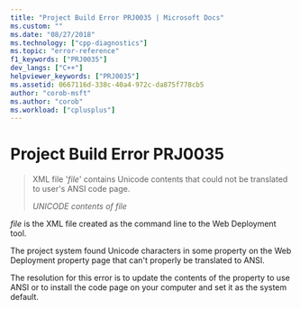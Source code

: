 ```yaml
---
title: "Project Build Error PRJ0035 | Microsoft Docs"
ms.custom: ""
ms.date: "08/27/2018"
ms.technology: ["cpp-diagnostics"]
ms.topic: "error-reference"
f1_keywords: ["PRJ0035"]
dev_langs: ["C++"]
helpviewer_keywords: ["PRJ0035"]
ms.assetid: 0667116d-338c-40a4-972c-da875f778cb5
author: "corob-msft"
ms.author: "corob"
ms.workload: ["cplusplus"]
---
```

# Project Build Error PRJ0035

> XML file '*file*' contains Unicode contents that could not be translated to user's ANSI code page.
>
> *UNICODE contents of file*

*file* is the XML file created as the command line to the Web Deployment tool.

The project system found Unicode characters in some property on the Web Deployment property page that can't properly be translated to ANSI.

The resolution for this error is to update the contents of the property to use ANSI or to install the code page on your computer and set it as the system default.